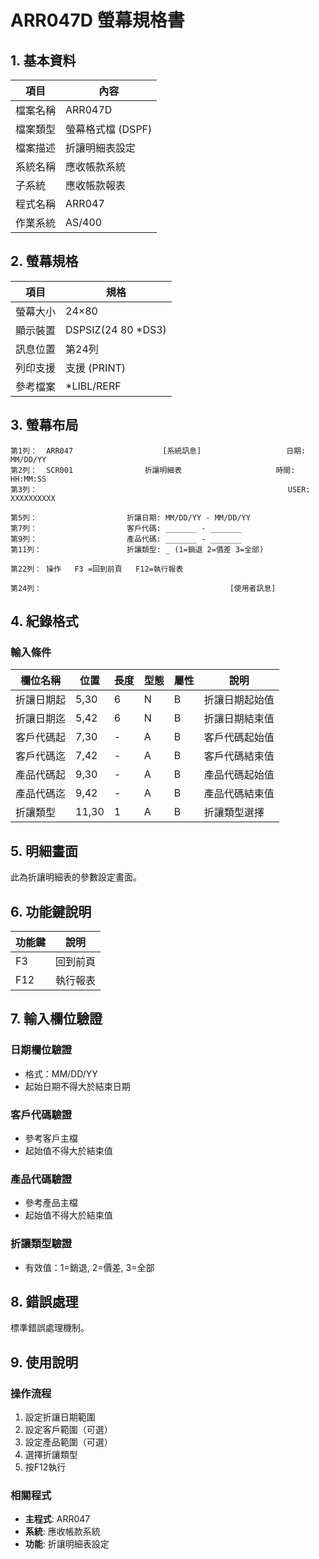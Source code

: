 # ARR047D 螢幕規格書

## 1. 基本資料

| 項目 | 內容 |
|------|------|
| 檔案名稱 | ARR047D |
| 檔案類型 | 螢幕格式檔 (DSPF) |
| 檔案描述 | 折讓明細表設定 |
| 系統名稱 | 應收帳款系統 |
| 子系統 | 應收帳款報表 |
| 程式名稱 | ARR047 |
| 作業系統 | AS/400 |

## 2. 螢幕規格

| 項目 | 規格 |
|------|------|
| 螢幕大小 | 24×80 |
| 顯示裝置 | DSPSIZ(24 80 *DS3) |
| 訊息位置 | 第24列 |
| 列印支援 | 支援 (PRINT) |
| 參考檔案 | *LIBL/RERF |

## 3. 螢幕布局

```
第1列：  ARR047                    [系統訊息]                   日期: MM/DD/YY
第2列：  SCR001                折讓明細表                     時間: HH:MM:SS
第3列：                                                        USER: XXXXXXXXXX

第5列：                    折讓日期: MM/DD/YY - MM/DD/YY
第7列：                    客戶代碼: _______ - _______
第9列：                    產品代碼: _______ - _______
第11列：                   折讓類型: _ (1=銷退 2=價差 3=全部)

第22列： 操作   F3 =回到前頁   F12=執行報表

第24列：                                          [使用者訊息]
```

## 4. 紀錄格式

### 輸入條件

| 欄位名稱 | 位置 | 長度 | 型態 | 屬性 | 說明 |
|----------|------|------|------|------|------|
| 折讓日期起 | 5,30 | 6 | N | B | 折讓日期起始值 |
| 折讓日期迄 | 5,42 | 6 | N | B | 折讓日期結束值 |
| 客戶代碼起 | 7,30 | - | A | B | 客戶代碼起始值 |
| 客戶代碼迄 | 7,42 | - | A | B | 客戶代碼結束值 |
| 產品代碼起 | 9,30 | - | A | B | 產品代碼起始值 |
| 產品代碼迄 | 9,42 | - | A | B | 產品代碼結束值 |
| 折讓類型 | 11,30 | 1 | A | B | 折讓類型選擇 |

## 5. 明細畫面

此為折讓明細表的參數設定畫面。

## 6. 功能鍵說明

| 功能鍵 | 說明 |
|--------|------|
| F3 | 回到前頁 |
| F12 | 執行報表 |

## 7. 輸入欄位驗證

### 日期欄位驗證
- 格式：MM/DD/YY
- 起始日期不得大於結束日期

### 客戶代碼驗證
- 參考客戶主檔
- 起始值不得大於結束值

### 產品代碼驗證
- 參考產品主檔
- 起始值不得大於結束值

### 折讓類型驗證
- 有效值：1=銷退, 2=價差, 3=全部

## 8. 錯誤處理

標準錯誤處理機制。

## 9. 使用說明

### 操作流程
1. 設定折讓日期範圍
2. 設定客戶範圍（可選）
3. 設定產品範圍（可選）
4. 選擇折讓類型
5. 按F12執行

### 相關程式
- **主程式**: ARR047
- **系統**: 應收帳款系統
- **功能**: 折讓明細表設定 